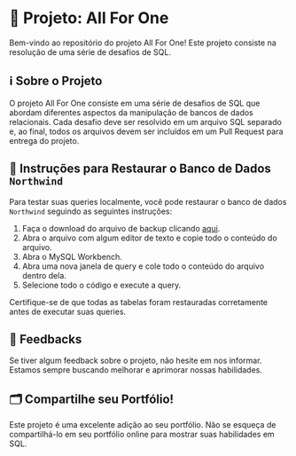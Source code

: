 # 🚀 Projeto: All For One

Bem-vindo ao repositório do projeto All For One! Este projeto consiste na resolução de uma série de desafios de SQL.

## ℹ️ Sobre o Projeto

O projeto All For One consiste em uma série de desafios de SQL que abordam diferentes aspectos da manipulação de bancos de dados relacionais. Cada desafio deve ser resolvido em um arquivo SQL separado e, ao final, todos os arquivos devem ser incluídos em um Pull Request para entrega do projeto.

## 🔧 Instruções para Restaurar o Banco de Dados `Northwind`

Para testar suas queries localmente, você pode restaurar o banco de dados `Northwind` seguindo as seguintes instruções:

1. Faça o download do arquivo de backup clicando [aqui](link_para_o_arquivo_de_backup).
2. Abra o arquivo com algum editor de texto e copie todo o conteúdo do arquivo.
3. Abra o MySQL Workbench.
4. Abra uma nova janela de query e cole todo o conteúdo do arquivo dentro dela.
5. Selecione todo o código e execute a query.

Certifique-se de que todas as tabelas foram restauradas corretamente antes de executar suas queries.

## 📣 Feedbacks

Se tiver algum feedback sobre o projeto, não hesite em nos informar. Estamos sempre buscando melhorar e aprimorar nossas habilidades.

## 🗂️ Compartilhe seu Portfólio!

Este projeto é uma excelente adição ao seu portfólio. Não se esqueça de compartilhá-lo em seu portfólio online para mostrar suas habilidades em SQL.
